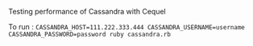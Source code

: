 Testing performance of Cassandra with Cequel

To run : `CASSANDRA_HOST=111.222.333.444 CASSANDRA_USERNAME=username CASSANDRA_PASSWORD=password ruby cassandra.rb`
